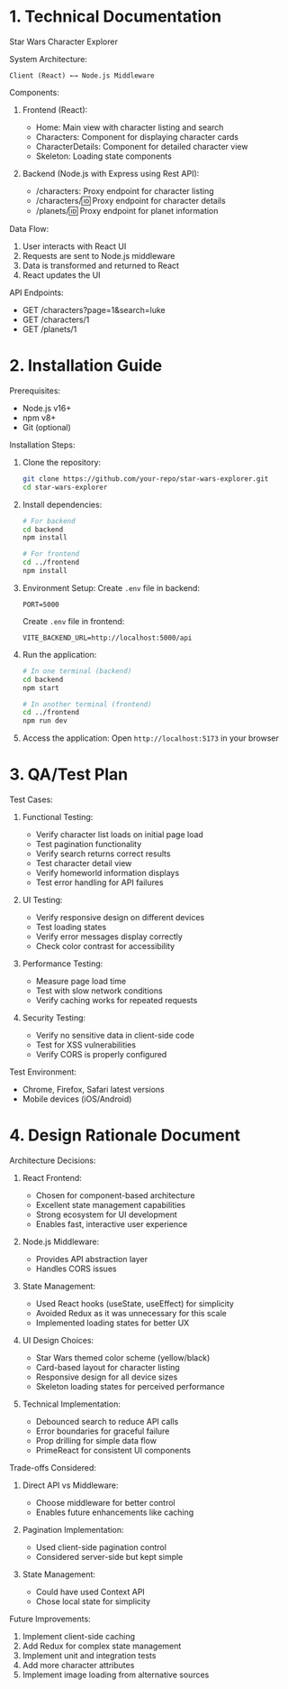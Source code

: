 

# 1. Technical Documentation

Star Wars Character Explorer

System Architecture:
```
Client (React) ←→ Node.js Middleware
```

Components:
1. Frontend (React):
   - Home: Main view with character listing and search
   - Characters: Component for displaying character cards
   - CharacterDetails: Component for detailed character view
   - Skeleton: Loading state components

2. Backend (Node.js with Express using Rest API):
   - /characters: Proxy endpoint for character listing
   - /characters/:id: Proxy endpoint for character details
   - /planets/:id: Proxy endpoint for planet information

Data Flow:
1. User interacts with React UI
2. Requests are sent to Node.js middleware
3. Data is transformed and returned to React
4. React updates the UI

API Endpoints:
- GET /characters?page=1&search=luke
- GET /characters/1
- GET /planets/1

# 2. Installation Guide

Prerequisites:
- Node.js v16+
- npm v8+
- Git (optional)

Installation Steps:

1. Clone the repository:
   ```bash
   git clone https://github.com/your-repo/star-wars-explorer.git
   cd star-wars-explorer
   ```

2. Install dependencies:
   ```bash
   # For backend
   cd backend
   npm install

   # For frontend
   cd ../frontend
   npm install
   ```

3. Environment Setup:
   Create `.env` file in backend:
   ```env
   PORT=5000
   ```

   Create `.env` file in frontend:
   ```env
   VITE_BACKEND_URL=http://localhost:5000/api
   ```

4. Run the application:
   ```bash
   # In one terminal (backend)
   cd backend
   npm start

   # In another terminal (frontend)
   cd ../frontend
   npm run dev
   ```

5. Access the application:
   Open `http://localhost:5173` in your browser

# 3. QA/Test Plan

Test Cases:

1. Functional Testing:
   - Verify character list loads on initial page load
   - Test pagination functionality
   - Verify search returns correct results
   - Test character detail view
   - Verify homeworld information displays
   - Test error handling for API failures

2. UI Testing:
   - Verify responsive design on different devices
   - Test loading states
   - Verify error messages display correctly
   - Check color contrast for accessibility

3. Performance Testing:
   - Measure page load time
   - Test with slow network conditions
   - Verify caching works for repeated requests

4. Security Testing:
   - Verify no sensitive data in client-side code
   - Test for XSS vulnerabilities
   - Verify CORS is properly configured

Test Environment:
- Chrome, Firefox, Safari latest versions
- Mobile devices (iOS/Android)

# 4. Design Rationale Document

Architecture Decisions:

1. React Frontend:
   - Chosen for component-based architecture
   - Excellent state management capabilities
   - Strong ecosystem for UI development
   - Enables fast, interactive user experience

2. Node.js Middleware:
   - Provides API abstraction layer
   - Handles CORS issues

3. State Management:
   - Used React hooks (useState, useEffect) for simplicity
   - Avoided Redux as it was unnecessary for this scale
   - Implemented loading states for better UX

4. UI Design Choices:
   - Star Wars themed color scheme (yellow/black)
   - Card-based layout for character listing
   - Responsive design for all device sizes
   - Skeleton loading states for perceived performance

5. Technical Implementation:
   - Debounced search to reduce API calls
   - Error boundaries for graceful failure
   - Prop drilling for simple data flow
   - PrimeReact for consistent UI components

Trade-offs Considered:
1. Direct API vs Middleware:
   - Choose middleware for better control
   - Enables future enhancements like caching

2. Pagination Implementation:
   - Used client-side pagination control
   - Considered server-side but kept simple

3. State Management:
   - Could have used Context API
   - Chose local state for simplicity

Future Improvements:
1. Implement client-side caching
2. Add Redux for complex state management
3. Implement unit and integration tests
4. Add more character attributes
5. Implement image loading from alternative sources

